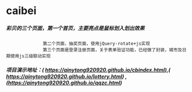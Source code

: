# caibei
##### 彩贝的三个页面，第一个首页，主要亮点是鼠标划入划出效果
                  第二个页面，抽奖页面，使用jQuery-rotate+js实现
                  第三个页面是登录注册页面，关于表单验证功能，已经做了封装，城市及日期使用js三级联动实现
##### 项目演示地址：( https://ainytong920920.github.io/cbindex.html),( https://ainytong920920.github.io/lottery.html) ,(https://ainytong920920.github.io/qqzc.html)         
